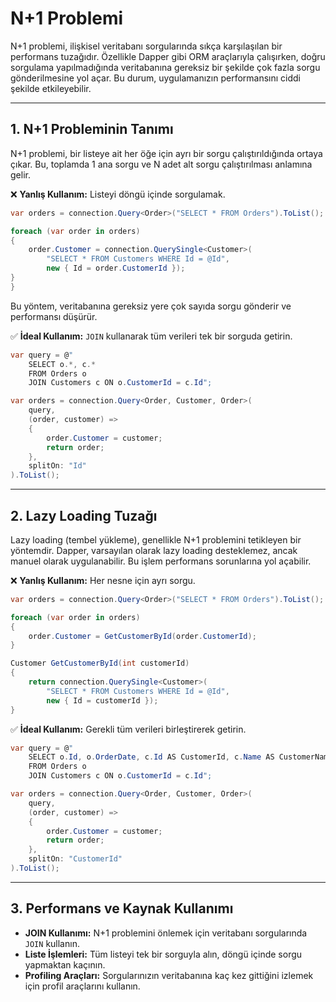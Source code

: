 # N+1 Problemi

N+1 problemi, ilişkisel veritabanı sorgularında sıkça karşılaşılan bir performans tuzağıdır. Özellikle Dapper gibi ORM araçlarıyla çalışırken, doğru sorgulama yapılmadığında veritabanına gereksiz bir şekilde çok fazla sorgu gönderilmesine yol açar. Bu durum, uygulamanızın performansını ciddi şekilde etkileyebilir.

---

## 1. N+1 Probleminin Tanımı

N+1 problemi, bir listeye ait her öğe için ayrı bir sorgu çalıştırıldığında ortaya çıkar. Bu, toplamda 1 ana sorgu ve N adet alt sorgu çalıştırılması anlamına gelir.

❌ **Yanlış Kullanım:** Listeyi döngü içinde sorgulamak.

```csharp
var orders = connection.Query<Order>("SELECT * FROM Orders").ToList();

foreach (var order in orders)
{
    order.Customer = connection.QuerySingle<Customer>(
        "SELECT * FROM Customers WHERE Id = @Id",
        new { Id = order.CustomerId });
}
}
```

Bu yöntem, veritabanına gereksiz yere çok sayıda sorgu gönderir ve performansı düşürür.

✅ **İdeal Kullanım:** `JOIN` kullanarak tüm verileri tek bir sorguda getirin.

```csharp
var query = @"
    SELECT o.*, c.* 
    FROM Orders o
    JOIN Customers c ON o.CustomerId = c.Id";

var orders = connection.Query<Order, Customer, Order>(
    query,
    (order, customer) =>
    {
        order.Customer = customer;
        return order;
    },
    splitOn: "Id"
).ToList();
```

---

## 2. Lazy Loading Tuzağı

Lazy loading (tembel yükleme), genellikle N+1 problemini tetikleyen bir yöntemdir. Dapper, varsayılan olarak lazy loading desteklemez, ancak manuel olarak uygulanabilir. Bu işlem performans sorunlarına yol açabilir.

❌ **Yanlış Kullanım:** Her nesne için ayrı sorgu.

```csharp
var orders = connection.Query<Order>("SELECT * FROM Orders").ToList();

foreach (var order in orders)
{
    order.Customer = GetCustomerById(order.CustomerId);
}

Customer GetCustomerById(int customerId)
{
    return connection.QuerySingle<Customer>(
        "SELECT * FROM Customers WHERE Id = @Id",
        new { Id = customerId });
}
```

✅ **İdeal Kullanım:** Gerekli tüm verileri birleştirerek getirin.

```csharp
var query = @"
    SELECT o.Id, o.OrderDate, c.Id AS CustomerId, c.Name AS CustomerName
    FROM Orders o
    JOIN Customers c ON o.CustomerId = c.Id";

var orders = connection.Query<Order, Customer, Order>(
    query,
    (order, customer) =>
    {
        order.Customer = customer;
        return order;
    },
    splitOn: "CustomerId"
).ToList();
```

---

## 3. Performans ve Kaynak Kullanımı

- **JOIN Kullanımı:** N+1 problemini önlemek için veritabanı sorgularında `JOIN` kullanın.
- **Liste İşlemleri:** Tüm listeyi tek bir sorguyla alın, döngü içinde sorgu yapmaktan kaçının.
- **Profiling Araçları:** Sorgularınızın veritabanına kaç kez gittiğini izlemek için profil araçlarını kullanın.